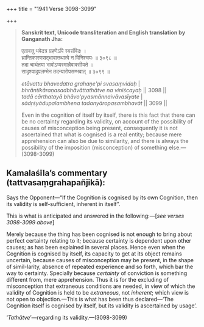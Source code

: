 +++
title = "1941 Verse 3098-3099"

+++
> **Sanskrit text, Unicode transliteration and English translation by Ganganath Jha:** 
>
> एतावत्तु भवेदत्र ग्रहणेऽपि स्वसंविदः ।  
> भ्रान्तिकारणसद्भावात्तथात्वे न विनिश्चयः ॥ ३०९८ ॥  
> तदा चार्थतया भावोऽप्यस्मान्नैवावसीयते ।  
> सादृश्यादुपलम्भेन तदन्यारोपसम्भवात् ॥ ३०९९ ॥ 
>
> *etāvattu bhavedatra grahaṇe'pi svasaṃvidaḥ* \|  
> *bhrāntikāraṇasadbhāvāttathātve na viniścayaḥ* \|\| 3098 \|\|  
> *tadā cārthatayā bhāvo'pyasmānnaivāvasīyate* \|  
> *sādṛśyādupalambhena tadanyāropasambhavāt* \|\| 3099 \|\| 
>
> Even in the cognition of itself by itself, there is this fact that there can be no certainty regarding its validity, on account of the possibility of causes of misconception being present, consequently it is not ascertained that what is cognised is a real entity; because mere apprehension can also be due to similarity, and there is always the possibility of the imposition (misconception) of something else.—(3098-3099)



## Kamalaśīla’s commentary (tattvasaṃgrahapañjikā):

Says the Opponent—“If the Cognition is cognised by its own Cognition, then its validity is self-sufficient, inherent in itself”.

This is what is anticipated and answered in the following:—[*see verses 3098-3099 above*]

Merely because the thing has been cognised is not enough to bring about perfect certainty relating to it; because certainty is dependent upon other causes; as has been explained in several places. Hence even when the Cognition is cognised by itself, its capacity to get at its object remains uncertain, because causes of misconception may be present, in the shape of simil-larity, absence of repeated experience and so forth, which bar the way to certainty. Specially because *certainty* of conviction is something different from, mere apprehension. Thus it is for the excluding of misconception that extraneous conditions are needed, in view of which the validity of Cognition is held to be *extraneous*, not *inherent*; which view is not open to objection.—This is what has been thus declared—‘The Cognition itself is cognised by itself, but its validity is ascertained by usage’.

‘*Tathātve*’—regarding its validity.—(3098-3099)


